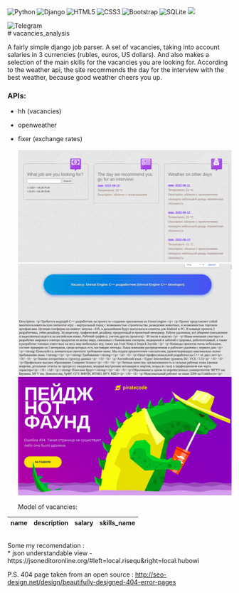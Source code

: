 ![Python](https://img.shields.io/badge/python-3670A0?style=for-the-badge&logo=python&logoColor=ffdd54)
![Django](https://img.shields.io/badge/django-%23092E20.svg?style=for-the-badge&logo=django&logoColor=white)
![HTML5](https://img.shields.io/badge/html5-%23E34F26.svg?style=for-the-badge&logo=html5&logoColor=white)
![CSS3](https://img.shields.io/badge/css3-%231572B6.svg?style=for-the-badge&logo=css3&logoColor=white)
![Bootstrap](https://img.shields.io/badge/bootstrap-%23563D7C.svg?style=for-the-badge&logo=bootstrap&logoColor=white)
![SQLite](https://img.shields.io/badge/sqlite-%2307405e.svg?style=for-the-badge&logo=sqlite&logoColor=white)
![](https://img.shields.io/tokei/lines/github/88888812/vacancies_analysis)

<img alt="Telegram" src="https://img.shields.io/badge/nikitosk_a-2CA5E0?style=for-the-badge&logo=telegram&logoColor=white" />
<br>
# vacancies_analysis

A fairly simple django job parser. A set of vacancies,
taking into account salaries in 3 currencies (rubles, euros, US dollars).
And also makes a selection of the main skills for the vacancies you are looking
for. According to the weather api, the site recommends the day for the interview
with the best weather, because good weather cheers you up.
<h3>APIs: </h3>
  
* hh (vacancies) </br>
* openweather </br>
* fixer (exchange rates)</br>
  </br>
  ![](pictures/main.png)
  ![](pictures/vacancy.png)
  ![](pictures/404.png)

  Model of vacancies: </br>

name | description | salary | skills_name  | 
------ |    ------ |    ----|---------| 

<br>
Some my recomendation :<br>
* json understandable view  - https://jsoneditoronline.org/#left=local.risequ&right=local.hubowi <br>

P.S. 404 page taken from an open source :
http://seo-design.net/design/beautifully-designed-404-error-pages
